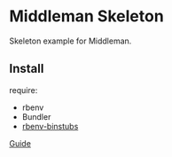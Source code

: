 Middleman Skeleton
=====================

Skeleton example for Middleman.

## Install

require:  
- rbenv
- Bundler
- [rbenv-binstubs](https://github.com/ianheggie/rbenv-binstubs)

[Guide](http://whiskers.nukos.kitchen/2014/10/06/bundle_exec_alias.html)
